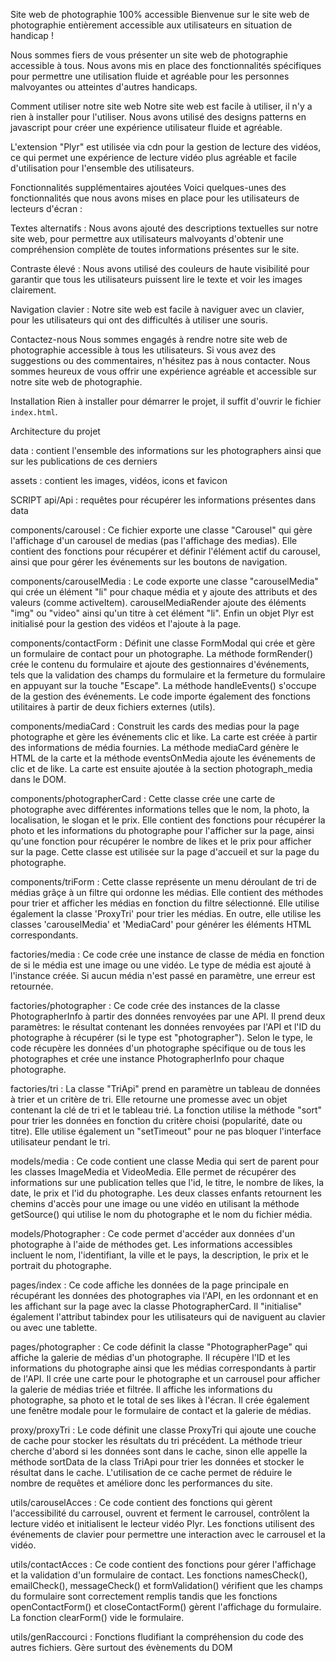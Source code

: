 Site web de photographie 100% accessible
Bienvenue sur le site web de photographie entièrement accessible aux utilisateurs en situation de handicap !

Nous sommes fiers de vous présenter un site web de photographie accessible à tous. Nous avons mis en place des fonctionnalités spécifiques pour permettre une utilisation fluide et agréable pour les personnes malvoyantes ou atteintes d'autres handicaps.

Comment utiliser notre site web
Notre site web est facile à utiliser, il n'y a rien à installer pour l'utiliser. Nous avons utilisé des designs patterns en javascript pour créer une expérience utilisateur fluide et agréable.

L'extension "Plyr" est utilisée via cdn pour la gestion de lecture des vidéos, ce qui permet une expérience de lecture vidéo plus agréable et facile  d'utilisation pour l'ensemble des utilisateurs.

Fonctionnalités supplémentaires ajoutées
Voici quelques-unes des fonctionnalités que nous avons mises en place pour les utilisateurs de lecteurs d'écran :

Textes alternatifs : Nous avons ajouté des descriptions textuelles sur notre site web, pour permettre aux utilisateurs malvoyants d'obtenir une compréhension complète de toutes informations présentes sur le site.

Contraste élevé : Nous avons utilisé des couleurs de haute visibilité pour garantir que tous les utilisateurs puissent lire le texte et voir les images clairement.

Navigation clavier : Notre site web est facile à naviguer avec un clavier, pour les utilisateurs qui ont des difficultés à utiliser une souris.

Contactez-nous
Nous sommes engagés à rendre notre site web de photographie accessible à tous les utilisateurs. Si vous avez des suggestions ou des commentaires, n'hésitez pas à nous contacter. Nous sommes heureux de vous offrir une expérience agréable et accessible sur notre site web de photographie.

Installation
Rien à installer pour démarrer le projet, il suffit d'ouvrir le fichier `index.html`.

Architecture du projet

data : contient l'ensemble des informations sur les photographers ainsi que sur les publications de ces derniers

assets : contient les images, vidéos, icons et favicon

SCRIPT
api/Api : requêtes pour récupérer les informations présentes dans data

components/carousel : Ce fichier exporte une classe "Carousel" qui gère l'affichage d'un carousel de medias (pas l'affichage des medias). Elle contient des fonctions pour récupérer et définir l'élément actif du carousel, ainsi que pour gérer les événements sur les boutons de navigation.

components/carouselMedia : Le code exporte une classe "carouselMedia" qui crée un élément "li" pour chaque média et y ajoute des attributs et des valeurs (comme activeItem). carouselMediaRender ajoute des éléments "img" ou "video" ainsi qu'un titre à cet élément "li". Enfin un objet Plyr est initialisé pour la gestion des vidéos et l'ajoute à la page.

components/contactForm : Définit une classe FormModal qui crée et gère un formulaire de contact pour un photographe. La méthode formRender() crée le contenu du formulaire et ajoute des gestionnaires d'événements, tels que la validation des champs du formulaire et la fermeture du formulaire en appuyant sur la touche "Escape". La méthode handleEvents() s'occupe de la gestion des événements. Le code importe également des fonctions utilitaires à partir de deux fichiers externes (utils).

components/mediaCard : Construit les cards des medias pour la page photographe et gère les événements clic et like. La carte est créée à partir des informations de média fournies. La méthode mediaCard génère le HTML de la carte et la méthode eventsOnMedia ajoute les événements de clic et de like. La carte est ensuite ajoutée à la section photograph_media dans le DOM.

components/photographerCard : Cette classe crée une carte de photographe avec différentes informations telles que le nom, la photo, la localisation, le slogan et le prix. Elle contient des fonctions pour récupérer la photo et les informations du photographe pour l'afficher sur la page, ainsi qu'une fonction pour récupérer le nombre de likes et le prix pour afficher sur la page. Cette classe est utilisée sur la page d'accueil et sur la page du photographe.

components/triForm : Cette classe représente un menu déroulant de tri de médias grâçe à un filtre qui ordonne les médias. Elle contient des méthodes pour trier et afficher les médias en fonction du filtre sélectionné. Elle utilise également la classe 'ProxyTri' pour trier les médias. En outre, elle utilise les classes 'carouselMedia' et 'MediaCard' pour générer les éléments HTML correspondants.

factories/media : Ce code crée une instance de classe de média en fonction de si le média est une image ou une vidéo. Le type de média est ajouté à l'instance créée. Si aucun média n'est passé en paramètre, une erreur est retournée.

factories/photographer : Ce code crée des instances de la classe PhotographerInfo à partir des données renvoyées par une API. Il prend deux paramètres: le résultat contenant les données renvoyées par l'API et l'ID du photographe à récupérer (si le type est "photographer"). Selon le type, le code récupère les données d'un photographe spécifique ou de tous les photographes et crée une instance PhotographerInfo pour chaque photographe.

factories/tri : La classe "TriApi" prend en paramètre un tableau de données à trier et un critère de tri. Elle retourne une promesse avec un objet contenant la clé de tri et le tableau trié. La fonction utilise la méthode "sort" pour trier les données en fonction du critère choisi (popularité, date ou titre). Elle utilise également un "setTimeout" pour ne pas bloquer l'interface utilisateur pendant le tri.

models/media : Ce code contient une classe Media qui sert de parent pour les classes ImageMedia et VideoMedia. Elle permet de récupérer des informations sur une publication telles que l'id, le titre, le nombre de likes, la date, le prix et l'id du photographe. Les deux classes enfants retournent les chemins d'accès pour une image ou une vidéo en utilisant la méthode getSource() qui utilise le nom du photographe et le nom du fichier média.

models/Photographer : Ce code permet d'accéder aux données d'un photographe à l'aide de méthodes get. Les informations accessibles incluent le nom, l'identifiant, la ville et le pays, la description, le prix et le portrait du photographe.

pages/index : Ce code affiche les données de la page principale en récupérant les données des photographes via l'API, en les ordonnant et en les affichant sur la page avec la classe PhotographerCard. Il "initialise" également l'attribut tabindex pour les utilisateurs qui de naviguent au clavier ou avec une tablette.

pages/photographer : Ce code définit la classe "PhotographerPage" qui affiche la galerie de médias d'un photographe. Il récupère l'ID et les informations du photographe ainsi que les médias correspondants à partir de l'API. Il crée une carte pour le photographe et un carrousel pour afficher la galerie de médias triée et filtrée. Il affiche les informations du photographe, sa photo et le total de ses likes à l'écran. Il crée également une fenêtre modale pour le formulaire de contact et la galerie de médias.

proxy/proxyTri : Le code définit une classe ProxyTri qui ajoute une couche de cache pour stocker les résultats du tri précédent. La méthode trieur cherche d'abord si les données sont dans le cache, sinon elle appelle la méthode sortData de la class TriApi pour trier les données et stocker le résultat dans le cache. L'utilisation de ce cache permet de réduire le nombre de requêtes et améliore donc les performances du site.

utils/carouselAcces : Ce code contient des fonctions qui gèrent l'accessibilité du carrousel, ouvrent et ferment le carrousel, contrôlent la lecture vidéo et initialisent le lecteur vidéo Plyr. Les fonctions utilisent des événements de clavier pour permettre une interaction avec le carrousel et la vidéo.

utils/contactAcces : Ce code contient des fonctions pour gérer l'affichage et la validation d'un formulaire de contact. Les fonctions namesCheck(), emailCheck(), messageCheck() et formValidation() vérifient que les champs du formulaire sont correctement remplis tandis que les fonctions openContactForm() et closeContactForm() gèrent l'affichage du formulaire. La fonction clearForm() vide le formulaire.

utils/genRaccourci : Fonctions fludifiant la compréhension du code des autres fichiers. Gère surtout des évènements du DOM
